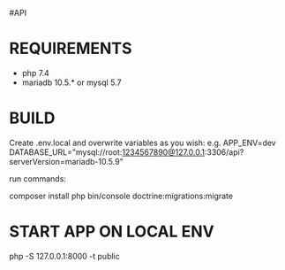 #API

# REQUIREMENTS
- php 7.4
- mariadb 10.5.* or mysql 5.7

# BUILD 
Create .env.local and overwrite variables as you wish:
e.g.
APP_ENV=dev
DATABASE_URL="mysql://root:1234567890@127.0.0.1:3306/api?serverVersion=mariadb-10.5.9"

run commands: 

composer install
php bin/console doctrine:migrations:migrate

# START APP ON LOCAL ENV
php -S 127.0.0.1:8000 -t public
